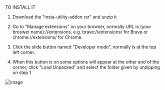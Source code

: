 TO INSTALL IT

1. Download the "insta-utility-addon.rar" and unzip it

2. Go to "Manage extensions" on your browser, normally URL is {your broswer name}://extensions, e.g. brave://extensions/ for Brave or chrome://extensions/ for Chrome.

3. Click the slide button named "Developer mode", normally is at the top left corner.

4. When this button is on some options will appear at the other end of the corner, click "Load Unpacked" and select the folder given by unzipping on step 1

![image](https://user-images.githubusercontent.com/92852413/200167649-7acec84c-dfe5-4df9-b463-1623b90b2c6f.png)


